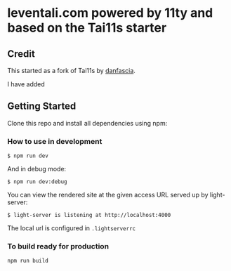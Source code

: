 # leventali.com powered by 11ty and based on the Tai11s starter

## Credit
This started as a fork of Tai11s by [danfascia](https://github.com/danfascia/tai11s).

I have added

## Getting Started

Clone this repo and install all dependencies using npm:

### How to use in development

```
$ npm run dev
```
 And in debug mode:
 
```
$ npm run dev:debug
```

You can view the rendered site at the given access URL served up by light-server:
```
$ light-server is listening at http://localhost:4000
```

The local url is configured in `.lightserverrc`

### To build ready for production

```
npm run build
```
